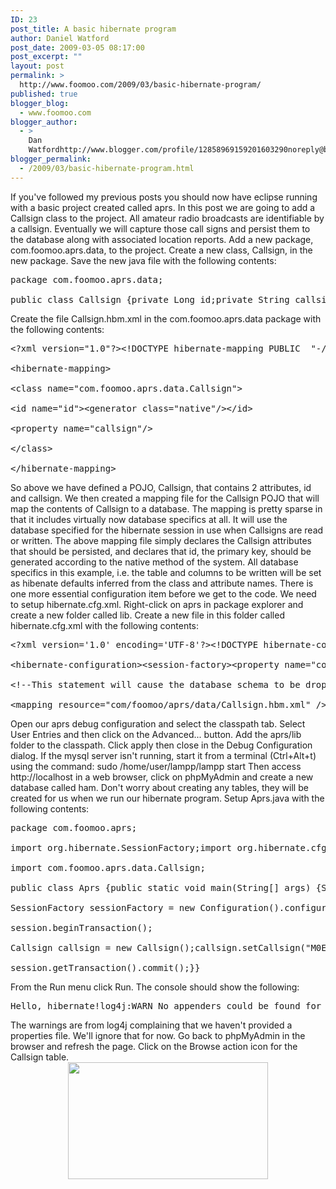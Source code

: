 ```yaml
---
ID: 23
post_title: A basic hibernate program
author: Daniel Watford
post_date: 2009-03-05 08:17:00
post_excerpt: ""
layout: post
permalink: >
  http://www.foomoo.com/2009/03/basic-hibernate-program/
published: true
blogger_blog:
  - www.foomoo.com
blogger_author:
  - >
    Dan
    Watfordhttp://www.blogger.com/profile/12858969159201603290noreply@blogger.com
blogger_permalink:
  - /2009/03/basic-hibernate-program.html
---
```

If you've followed my previous posts you should now have eclipse running with a basic project created called aprs. In this post we are going to add a Callsign class to the project. All amateur radio broadcasts are identifiable by a callsign. Eventually we will capture those call signs and persist them to the database along with associated location reports. Add a new package, com.foomoo.aprs.data, to the project. Create a new class, Callsign, in the new package. Save the new java file with the following contents: 
<pre>package com.foomoo.aprs.data;

public class Callsign {private Long id;private String callsign;public Long getId() {return id;}private void setId(Long id) {this.id = id;}public String getCallsign() {return callsign;}public void setCallsign(String callsign) {this.callsign = callsign;}}</pre> Create the file Callsign.hbm.xml in the com.foomoo.aprs.data package with the following contents: 

<pre>&lt;?xml version="1.0"?&gt;&lt;!DOCTYPE hibernate-mapping PUBLIC  "-//Hibernate/Hibernate Mapping DTD 3.0//EN"  "http://hibernate.sourceforge.net/hibernate-mapping-3.0.dtd"&gt;

&lt;hibernate-mapping&gt;

&lt;class name="com.foomoo.aprs.data.Callsign"&gt;

&lt;id name="id"&gt;&lt;generator class="native"/&gt;&lt;/id&gt;

&lt;property name="callsign"/&gt;

&lt;/class&gt;

&lt;/hibernate-mapping&gt;</pre> So above we have defined a POJO, Callsign, that contains 2 attributes, id and callsign. We then created a mapping file for the Callsign POJO that will map the contents of Callsign to a database. The mapping is pretty sparse in that it includes virtually now database specifics at all. It will use the database specified for the hibernate session in use when Callsigns are read or written. The above mapping file simply declares the Callsign attributes that should be persisted, and declares that id, the primary key, should be generated according to the native method of the system. All database specifics in this example, i.e. the table and columns to be written will be set as hibenate defaults inferred from the class and attribute names. There is one more essential configuration item before we get to the code. We need to setup hibernate.cfg.xml. Right-click on aprs in package explorer and create a new folder called lib. Create a new file in this folder called hibernate.cfg.xml with the following contents: 

<pre>&lt;?xml version='1.0' encoding='UTF-8'?&gt;&lt;!DOCTYPE hibernate-configuration PUBLIC"-//Hibernate/Hibernate Configuration DTD 3.0//EN""http://hibernate.sourceforge.net/hibernate-configuration-3.0.dtd"&gt;

&lt;hibernate-configuration&gt;&lt;session-factory&gt;&lt;property name="connection.url"&gt;jdbc:mysql://localhost/ham&lt;/property&gt;&lt;property name="connection.username"&gt;root&lt;/property&gt;&lt;property name="connection.password"&gt;&lt;/property&gt;&lt;property name="connection.driver_class"&gt;com.mysql.jdbc.Driver&lt;/property&gt;&lt;property name="dialect"&gt;org.hibernate.dialect.MySQLDialect&lt;/property&gt;&lt;property name="transaction.factory_class"&gt;org.hibernate.transaction.JDBCTransactionFactory&lt;/property&gt;&lt;property name="current_session_context_class"&gt;thread&lt;/property&gt;&lt;property name="hibernate.show_sql"&gt;true&lt;/property&gt;

&lt;!--This statement will cause the database schema to be dropped andrecreated at startup. We will comment it out after initial programruns to maintain our data between program executions.--&gt;&lt;property name="hbm2ddl.auto"&gt;create&lt;/property&gt;

&lt;mapping resource="com/foomoo/aprs/data/Callsign.hbm.xml" /&gt;&lt;/session-factory&gt;&lt;/hibernate-configuration&gt;</pre> Open our aprs debug configuration and select the classpath tab. Select User Entries and then click on the Advanced... button. Add the aprs/lib folder to the classpath. Click apply then close in the Debug Configuration dialog. If the mysql server isn't running, start it from a terminal (Ctrl+Alt+t) using the command: sudo /home/user/lampp/lampp start Then access http://localhost in a web browser, click on phpMyAdmin and create a new database called ham. Don't worry about creating any tables, they will be created for us when we run our hibernate program. Setup Aprs.java with the following contents: 

<pre>package com.foomoo.aprs;

import org.hibernate.SessionFactory;import org.hibernate.cfg.Configuration;import org.hibernate.classic.Session;

import com.foomoo.aprs.data.Callsign;

public class Aprs {public static void main(String[] args) {System.out.println("Hello, hibernate!");

SessionFactory sessionFactory = new Configuration().configure()      .buildSessionFactory();Session session = sessionFactory.getCurrentSession();

session.beginTransaction();

Callsign callsign = new Callsign();callsign.setCallsign("M0EBK");session.save(callsign);

session.getTransaction().commit();}}</pre> From the Run menu click Run. The console should show the following: 

<pre>Hello, hibernate!log4j:WARN No appenders could be found for logger (org.hibernate.cfg.Environment).log4j:WARN Please initialize the log4j system properly.Hibernate: insert into Callsign (callsign) values (?)</pre> The warnings are from log4j complaining that we haven't provided a properties file. We'll ignore that for now. Go back to phpMyAdmin in the browser and refresh the page. Click on the Browse action icon for the Callsign table. 

<div style="text-align: center;">
  <a onblur="try {parent.deselectBloggerImageGracefully();} catch(e) {}" href="http://4.bp.blogspot.com/_4aF2xMQuJsA/S4QNI4wWW7I/AAAAAAAAcJ0/1IiygnMOqGE/s1600-h/CallsignTable1-798094.jpg"><img id="BLOGGER_PHOTO_ID_5441488696095693746" style="display: block; margin: 0px auto 10px; text-align: center; cursor: hand; width: 320px; height: 187px;" src="http://4.bp.blogspot.com/_4aF2xMQuJsA/S4QNI4wWW7I/AAAAAAAAcJ0/1IiygnMOqGE/s320/CallsignTable1-798094.jpg" alt="" border="0" /></a>
</div>